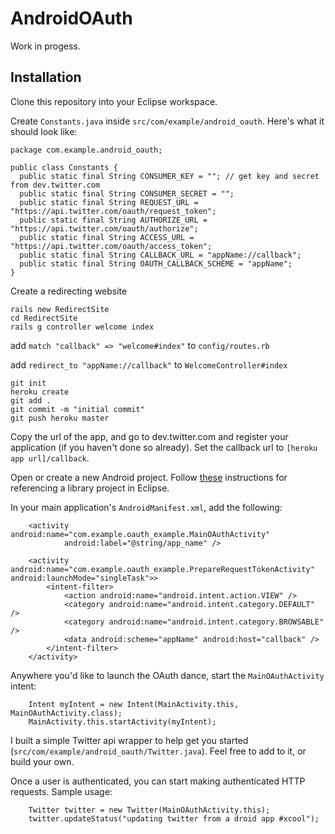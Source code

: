AndroidOAuth
============

Work in progess.

Installation
------------

Clone this repository into your Eclipse workspace.

Create `Constants.java` inside `src/com/example/android_oauth`. Here's what it should look like:

	package com.example.android_oauth;

	public class Constants {
	  public static final String CONSUMER_KEY = ""; // get key and secret from dev.twitter.com
	  public static final String CONSUMER_SECRET = "";
	  public static final String REQUEST_URL = "https://api.twitter.com/oauth/request_token";
	  public static final String AUTHORIZE_URL = "https://api.twitter.com/oauth/authorize";
	  public static final String ACCESS_URL = "https://api.twitter.com/oauth/access_token";
	  public static final String CALLBACK_URL = "appName://callback";
	  public static final String OAUTH_CALLBACK_SCHEME = "appName";
	}

Create a redirecting website

	rails new RedirectSite
	cd RedirectSite
	rails g controller welcome index

add `match "callback" => "welcome#index"` to `config/routes.rb`

add `redirect_to "appName://callback"` to `WelcomeController#index`

	git init
	heroku create
	git add .
	git commit -m "initial commit"
	git push heroku master

Copy the url of the app, and go to dev.twitter.com and register your application (if you haven't done so already). Set the callback url to `[heroku app url]/callback`.

Open or create a new Android project. Follow [these](http://developer.android.com/guide/developing/projects/projects-eclipse.html) instructions for referencing a library project in Eclipse.

In your main application's `AndroidManifest.xml`, add the following:

		<activity android:name="com.example.oauth_example.MainOAuthActivity"
				android:label="@string/app_name" />

		<activity android:name="com.example.oauth_example.PrepareRequestTokenActivity" android:launchMode="singleTask">>
			<intent-filter>
				<action android:name="android.intent.action.VIEW" />
				<category android:name="android.intent.category.DEFAULT" />
				<category android:name="android.intent.category.BROWSABLE" />
				<data android:scheme="appName" android:host="callback" />
			</intent-filter>
		</activity>

Anywhere you'd like to launch the OAuth dance, start the `MainOAuthActivity` intent:

		Intent myIntent = new Intent(MainActivity.this, MainOAuthActivity.class);
		MainActivity.this.startActivity(myIntent);

I built a simple Twitter api wrapper to help get you started (`src/com/example/android_oauth/Twitter.java`). Feel free to add to it, or build your own.

Once a user is authenticated, you can start making authenticated HTTP requests. Sample usage:

		Twitter twitter = new Twitter(MainOAuthActivity.this);
		twitter.updateStatus("updating twitter from a droid app #xcool");


